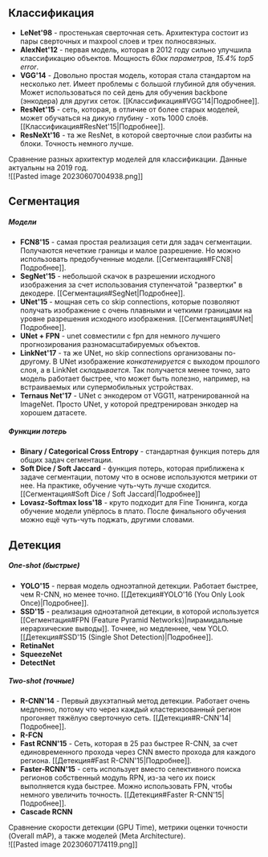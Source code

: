 ## Классификация  
- **LeNet'98** - простенькая сверточная сеть. Архитектура состоит из пары сверточных и maxpool слоев и трех полносвязных.  
- **AlexNet'12** -  первая модель, которая в 2012 году сильно улучшила классификацию объектов. Мощность *60кк параметров*, *15.4% top5 error*.  
- **VGG'14** - Довольно простая модель, которая стала стандартом на несколько лет. Имеет проблемы с большой глубиной для обучения. Может использоваться по сей день для обучения backbone (энкодера) для других сеток. [[Классификация#VGG'14|Подробнее]].
- **ResNet'15** - сеть, которая, в отличие от более старых моделей, может обучаться на дикую глубину - хоть 1000 слоёв. [[Классификация#ResNet'15|Подробнее]].
- **ResNeXt'16** - та же ResNet, в которой сверточные слои разбиты на блоки. Точность немного лучше.  
  
Сравнение разных архитектур моделей для классификации. Данные актуальны на 2019 год.  
![[Pasted image 20230607004938.png]]  
  
## Сегментация   
##### Модели  
- **FCN8'15** - самая простая реализация сети для задач сегментации. Получаются нечеткие границы и малое разрешение. Но можно использовать предобученные модели. [[Сегментация#FCN8|Подробнее]].  
- **SegNet'15** - небольшой скачок в разрешении исходного изображения за счет использования ступенчатой "развертки" в декодере. [[Сегментация#SegNet|Подробнее]].  
- **UNet'15** - мощная сеть со skip connections, которые позволяют получать изображение с очень плавными и четкими границами на уровне разрешения исходного изображения. [[Сегментация#UNet|Подробнее]].  
- **UNet + FPN** - unet совместили с fpn для немного лучшего прогнозирования разномасштабируемых объектов.  
- **LinkNet'17** - та же UNet, но skip connections организованы по-другому. В UNet изображение *конкатенируется* с выходом прошлого слоя, а в LinkNet *складывается*. Так получается менее точно, зато модель работает быстрее, что может быть полезно, например, на встраиваемых или супермобильных устройствах.  
- **Ternaus Net'17** - UNet с энкодером от VGG11, натренированной на ImageNet. Просто UNet, у которой предтренирован энкодер на хорошем датасете.  
  
##### Функции потерь  
- **Binary / Categorical Cross Entropy** - стандартная функция потерь для общих задач сегментации.  
- **Soft Dice / Soft Jaccard** - функция потерь, которая приближена к задаче сегментации, потому что в основе используются метрики от нее. На практике, обучение чуть-чуть лучше сходится. [[Сегментация#Soft Dice / Soft Jaccard|Подробнее]]  
- **Lovasz-Softmax loss'18** - круто подходит для Fine Тюнинга, когда обучение модели упёрлось в плато. После финального обучения можно ещё чуть-чуть поджать, другими словами.  
  
## Детекция  
##### One-shot (быстрые)  
- **YOLO'15** - первая модель одноэтапной детекции. Работает быстрее, чем R-CNN, но менее точно. [[Детекция#YOLO'16 (You Only Look Once)|Подробнее]].   
- **SSD'15** - реализация одноэтапной детекции, в которой используется [[Сегментация#FPN (Feature Pyramid Networks)|пирамидальные иерархические выводы]]. Точнее, но медленнее, чем YOLO. [[Детекция#SSD'15 (Single Shot Detection)|Подробнее]].   
- **RetinaNet**  
- **SqueezeNet**  
- **DetectNet**  
  
##### Two-shot (точные)  
- **R-CNN'14** - Первый двухэтапный метод детекции. Работает очень медленно, потому что через каждый кластеризованный регион прогоняет тяжёлую сверточную сеть. [[Детекция#R-CNN'14|Подробнее]].  
- **R-FCN**    
- **Fast RCNN'15** - Сеть, которая в 25 раз быстрее R-CNN, за счет единовременного прохода через CNN вместо прохода для каждого региона. [[Детекция#Fast R-CNN'15|Подробнее]].  
- **Faster-RCNN'15** - сеть использует вместо селективного поиска регионов собственный модуль RPN, из-за чего их поиск выполняется куда быстрее. Можно использовать FPN, чтобы немного увеличить точность. [[Детекция#Faster R-CNN'15|Подробнее]].  
- **Cascade RCNN**  
  
Сравнение скорости детекции (GPU Time), метрики оценки точности (Overall mAP), а также моделей (Meta Architecture).   
![[Pasted image 20230607174119.png]]